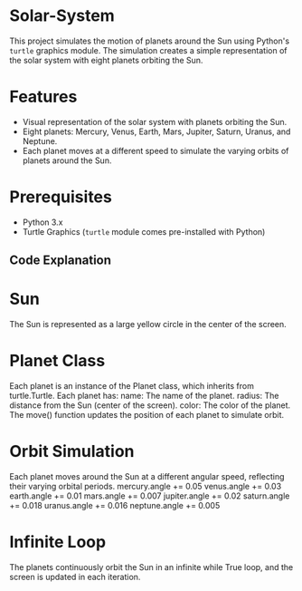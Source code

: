 # Solar-System
This project simulates the motion of planets around the Sun using Python's `turtle` graphics module. The simulation creates a simple representation of the solar system with eight planets orbiting the Sun.
# Features
- Visual representation of the solar system with planets orbiting the Sun.
- Eight planets: Mercury, Venus, Earth, Mars, Jupiter, Saturn, Uranus, and Neptune.
- Each planet moves at a different speed to simulate the varying orbits of planets around the Sun.
# Prerequisites
- Python 3.x
- Turtle Graphics (`turtle` module comes pre-installed with Python)

## Code Explanation
# Sun
The Sun is represented as a large yellow circle in the center of the screen.
# Planet Class
Each planet is an instance of the Planet class, which inherits from turtle.Turtle.
Each planet has:
  name: The name of the planet.
  radius: The distance from the Sun (center of the screen).
  color: The color of the planet.
The move() function updates the position of each planet to simulate orbit.
# Orbit Simulation
Each planet moves around the Sun at a different angular speed, reflecting their varying orbital periods.
mercury.angle += 0.05
venus.angle += 0.03
earth.angle += 0.01
mars.angle += 0.007
jupiter.angle += 0.02
saturn.angle += 0.018
uranus.angle += 0.016
neptune.angle += 0.005
# Infinite Loop
The planets continuously orbit the Sun in an infinite while True loop, and the screen is updated in each iteration.
